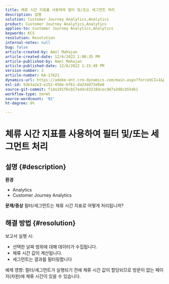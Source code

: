 ```yaml
---
title: 체류 시간 지표를 사용하여 필터 및/또는 세그먼트 처리
description: 설명
solution: Customer Journey Analytics,Analytics
product: Customer Journey Analytics,Analytics
applies-to: Customer Journey Analytics,Analytics
keywords: KCS
resolution: Resolution
internal-notes: null
bug: false
article-created-by: Amol Mahajan
article-created-date: 12/6/2022 1:06:35 PM
article-published-by: Amol Mahajan
article-published-date: 12/6/2022 1:15:49 PM
version-number: 3
article-number: KA-17621
dynamics-url: https://adobe-ent.crm.dynamics.com/main.aspx?forceUCI=1&pagetype=entityrecord&etn=knowledgearticle&id=f66217cf-6675-ed11-81aa-6045bd006e5a
exl-id: 5de3a2e3-e152-458e-bf61-da23dd72e0e0
source-git-commit: f1da191f6cb57ed4c83218dcec9d7a3d8cb55db1
workflow-type: tm+mt
source-wordcount: '92'
ht-degree: 9%

---
```


# 체류 시간 지표를 사용하여 필터 및/또는 세그먼트 처리

## 설명 {#description}

<b>환경</b>
- Analytics
- Customer Journey Analytics



<b>문제/증상</b>
필터/세그먼트는 체류 시간 지표로 어떻게 처리됩니까?


## 해결 방법 {#resolution}

보고서 실행 시:
- 선택한 날짜 범위에 대해 데이터가 수집됩니다.
- 체류 시간 값이 계산됩니다.
- 세그먼트는 결과를 필터링합니다


예제 영향: 필터/세그먼트가 실행되기 전에 체류 시간 값이 할당되므로 방문이 없는 페이지(차원)에 체류 시간이 있을 수 있습니다.
